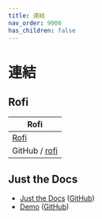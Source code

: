 ```yaml
---
title: 連結
nav_order: 9000
has_children: false
---
```



# 連結




## Rofi

| Rofi |
| --- |
| [Rofi](https://davatorium.github.io/rofi/) |
| GitHub / [rofi](https://github.com/davatorium/rofi) |




## Just the Docs

* [Just the Docs](https://pmarsceill.github.io/just-the-docs/) ([GitHub](https://github.com/pmarsceill/just-the-docs))
* [Demo](https://pmarsceill.github.io/jtd-remote/) ([GitHub](https://github.com/pmarsceill/jtd-remote))

